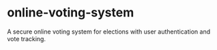 # online-voting-system
A secure online voting system for elections with user authentication and vote tracking.
